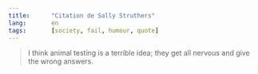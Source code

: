 ```yaml
---
title:      "Citation de Sally Struthers"
lang:       en
tags:       [society, fail, humour, quote]
---
```



> I think animal testing is a terrible idea; they get all nervous and give the wrong answers.
